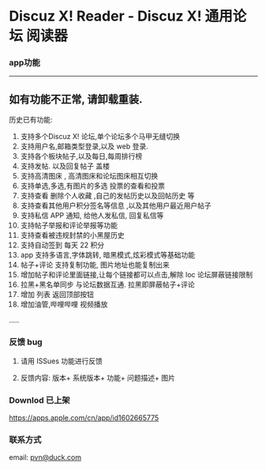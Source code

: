 # Discuz X! Reader - Discuz X! 通用论坛 阅读器 

### app功能

----------------------
如有功能不正常, 请卸载重装.  
----------------------

历史已有功能:
1. 支持多个Discuz X! 论坛,单个论坛多个马甲无缝切换
2. 支持用户名,邮箱类型登录,以及 web 登录.
3. 支持各个板块帖子,以及每日,每周排行榜
4. 支持发帖. 以及回复帖子 盖楼
5. 支持高清图床 , 高清图床和论坛图床相互切换
6. 支持单选,多选,有图片的多选 投票的查看和投票
7. 支持查看 删除个人收藏 ,自己的发帖历史以及回帖历史 等
8. 支持查看其他用户积分签名等信息 ,以及其他用户最近用户帖子
9. 支持私信 APP 通知, 给他人发私信, 回复私信等
10. 支持帖子举报和评论举报等功能
11. 支持查看被违规封禁的小黑屋历史
12. 支持自动签到 每天 22 积分
13. app 支持多语言,字体跳转, 暗黑模式,炫彩模式等基础功能
14. 帖子+评论 支持复制功能, 图片地址也能复制出来
15. 增加帖子和评论里面链接,让每个链接都可以点击,解除 loc 论坛屏蔽链接限制
16. 拉黑+黑名单同步 与论坛数据互通. 拉黑即屏蔽帖子+评论
17. 增加 列表 返回顶部按钮
18. 增加油管,哔哩哔哩 视频播放

.....  

### 反馈 bug

1. 请用 ISSues 功能进行反馈 

2. 反馈内容: 版本+ 系统版本+ 功能+ 问题描述+ 图片


### Downlod  已上架

https://apps.apple.com/cn/app/id1602665775


### 联系方式 

email:  pvn@duck.com 
